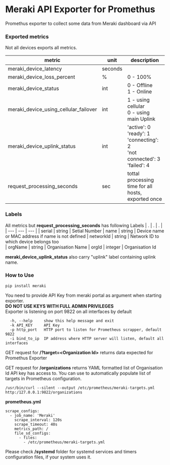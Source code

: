 # Meraki API Exporter for Promethus
Promethus exporter to collect some data from Meraki dashboard via API

### Exported metrics
Not all devices exports all metrics.

| metric | unit | description |
| --- | --- | --- |
| meraki_device_latency | seconds |
| meraki_device_loss_percent | % | 0 - 100%
| meraki_device_status | int | 0 - Offline <br> 1 - Online
|meraki_device_using_cellular_failover| int | 1 - using cellular <br> 0 - using main Uplink
| meraki_device_uplink_status | int | 'active': 0 <br> 'ready': 1 <br> 'connecting': 2 <br> 'not connected': 3 <br> 'failed': 4   
| request_processing_seconds | sec | tottal processing time for all hosts, exported once |

### Labels
All metrics but __request_processing_seconds__ has following Labels
| . | . | . |
| --- | --- | --- |
| serial | string | Setial Number
| name | string | Device name or MAC address if name is not defined
| networkId | string | Network ID to which device belongs too  
| orgName  | string | Organisation Name
| orgId | integer | Organisation Id

**meraki_device_uplink_status** also carry "uplink" label containing uplink name.

### How to Use
```
pip install meraki
```
You need to provide API Key from meraki portal as argument when starting exporter.<br>
**DO NOT USE KEYS WITH FULL ADMIN PRIVILEGES**<br>
Exporter is listening on port 9822 on all interfaces by default

```
  -h, --help     show this help message and exit
  -k API_KEY     API Key
  -p http_port   HTTP port to listen for Prometheus scrapper, default 9822
  -i bind_to_ip  IP address where HTTP server will listen, default all interfaces
```
GET request for **/?target=\<Organization Id\>** returns data expected for Promethus Exporter

GET request for **/organizations** returns YAML formatted list of Organisation Id API key has access to. You can use to automatically populate list of targets in Prometheus configuration.  
```
/usr/bin/curl --silent --output /etc/prometheus/meraki-targets.yml http:/127.0.0.1:9822/organizations
```

**prometheus.yml**
```
scrape_configs:
  - job_name: 'Meraki'
    scrape_interval: 120s
    scrape_timeout: 40s
    metrics_path: /
    file_sd_configs:
      - files:
        - /etc/prometheus/meraki-targets.yml
```
Please check **/systemd** folder for systemd services and timers configuration files, if your system uses it.
